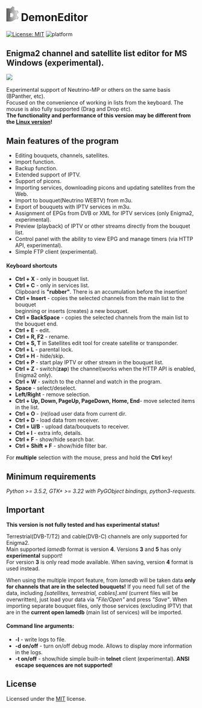 # <img src="app/ui/icons/hicolor/96x96/apps/demon-editor.png" width="32" /> DemonEditor
[![License: MIT](https://img.shields.io/badge/License-MIT-yellow.svg)](LICENSE) ![platform](https://img.shields.io/badge/platform-windows-lightgrey)
## Enigma2 channel and satellite list editor for MS Windows (experimental).  

[<img src="https://user-images.githubusercontent.com/7511379/116426009-6bd3fa80-a84b-11eb-81ea-3407396a0c4b.png" width="850"/>](https://user-images.githubusercontent.com/7511379/116426009-6bd3fa80-a84b-11eb-81ea-3407396a0c4b.png)   

Experimental support of Neutrino-MP or others on the same basis (BPanther, etc).  
Focused on the convenience of working in lists from the keyboard. The mouse is also fully supported (Drag and Drop etc).                                
**The functionality and performance of this version may be different from the [Linux version](https://github.com/DYefremov/DemonEditor)!**

## Main features of the program
* Editing bouquets, channels, satellites.
* Import function.
* Backup function.
* Extended support of IPTV.
* Support of picons.
* Importing services, downloading picons and updating satellites from the Web.
* Import to bouquet(Neutrino WEBTV) from m3u.
* Export of bouquets with IPTV services in m3u.
* Assignment of EPGs from DVB or XML for IPTV services (only Enigma2, experimental).
* Preview (playback) of IPTV or other streams directly from the bouquet list.
* Control panel with the ability to view EPG and manage timers (via HTTP API, experimental).
* Simple FTP client (experimental). 

#### Keyboard shortcuts
* **Ctrl + X** - only in bouquet list.
* **Ctrl + C** - only in services list.                                                              
Clipboard is **"rubber"**. There is an accumulation before the insertion!                                                                                                                     
* **Ctrl + Insert** - copies the selected channels from the main list to the bouquet  
  beginning or inserts (creates) a new bouquet.  
* **Ctrl + BackSpace** - copies the selected channels from the main list to the bouquet end.
* **Ctrl + E** - edit.                                                                                                                                                                                                                                                                                                                    
* **Ctrl + R, F2** - rename.                                                                                                                                                                                                                                                                                                                     
* **Ctrl + S, T** in Satellites edit tool for create satellite or transponder.                                                                 
* **Ctrl + L** - parental lock.                                                                                                          
* **Ctrl + H** - hide/skip.                                                                                                                                                                                                 
* **Ctrl + P** - start play IPTV or other stream in the bouquet list.                                                                                        
* **Ctrl + Z** - switch(**zap**) the channel(works when the HTTP API is enabled, Enigma2 only).                         
* **Ctrl + W** - switch to the channel and watch in the program.                                                                                                                                                                                                                                                                                                                                                                                                     
* **Space** - select/deselect.                                                                                                                                                                                                                                                                                                           
* **Left/Right** - remove selection.                                                                                       
* **Ctrl + Up, Down, PageUp, PageDown, Home, End**- move selected items in the list.  
* **Ctrl + O** - (re)load user data from current dir.                                                                   
* **Ctrl + D** - load data from receiver.                                                                                                                                                         
* **Ctrl + U/B** - upload data/bouquets to receiver.
* **Ctrl + I** - extra info, details.
* **Ctrl + F** - show/hide search bar.
* **Ctrl + Shift + F** - show/hide filter bar.

For **multiple** selection with the mouse, press and hold the **Ctrl** key!

## Minimum requirements
*Python >= 3.5.2, GTK+ >= 3.22 with PyGObject bindings, python3-requests.*
                                                                    
## Important
**This version is not fully tested and has experimental status!**

Terrestrial(DVB-T/T2) and cable(DVB-C) channels are only supported for Enigma2.                                                                                                
Main supported *lamedb* format is version **4**. Versions **3** and **5** has only **experimental** support!                                                                                                                                                        
For version **3** is only read mode available. When saving, version **4** format is used instead.   

When using the multiple import feature, from *lamedb* will be taken data **only for channels that are in the selected bouquets!**
If you need full set of the data, including *[satellites, terrestrial, cables].xml* (current files will be overwritten), 
just load your data via *"File/Open"* and press *"Save"*. When importing separate bouquet files, only those services 
(excluding IPTV) that are in the **current open lamedb** (main list of services) will be imported.

#### Command line arguments:
* **-l** - write logs to file.
* **-d on/off** - turn on/off debug mode. Allows to display more information in the logs.
* **-t on/off** - show/hide simple built-in **telnet** client (experimental). **ANSI escape sequences are not supported!**

## License
Licensed under the [MIT](LICENSE) license.                                     
